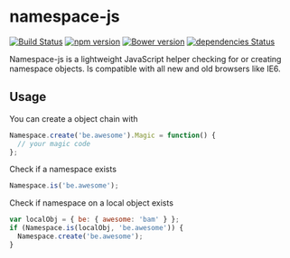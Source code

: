 # namespace-js
[![Build Status](https://travis-ci.org/cange/namespace-js.svg?branch=master)](https://travis-ci.org/cange/namespace-js) [![npm version](https://badge.fury.io/js/js-namespace.svg)](https://badge.fury.io/js/js-namespace) [![Bower version](https://badge.fury.io/bo/namespace-js.svg)](http://badge.fury.io/bo/namespace-js) [![dependencies Status](https://david-dm.org/cange/namespace-js/status.svg)](https://david-dm.org/cange/namespace-js)

Namespace-js is a lightweight JavaScript helper checking for or creating namespace objects.
Is compatible with all new and old browsers like IE6.

## Usage

You can create a object chain with

```javascript
Namespace.create('be.awesome').Magic = function() {
  // your magic code
};
```

Check if a namespace exists

```javascript
Namespace.is('be.awesome');
```

Check if namespace on a local object exists

```javascript
var localObj = { be: { awesome: 'bam' } };
if (Namespace.is(localObj, 'be.awesome')) {
  Namespace.create('be.awesome');
}
```
